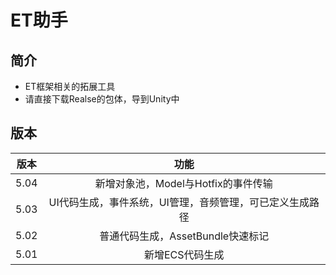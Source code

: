 # ET助手

## 简介

- ET框架相关的拓展工具 
- 请直接下载Realse的包体，导到Unity中

## 版本

| 版本 |                           功能                           |
| :--: | :------------------------------------------------------: |
| 5.04 |           新增对象池，Model与Hotfix的事件传输            |
| 5.03 | UI代码生成，事件系统，UI管理，音频管理，可已定义生成路径 |
| 5.02 |            普通代码生成，AssetBundle快速标记             |
| 5.01 |                     新增ECS代码生成                      |

